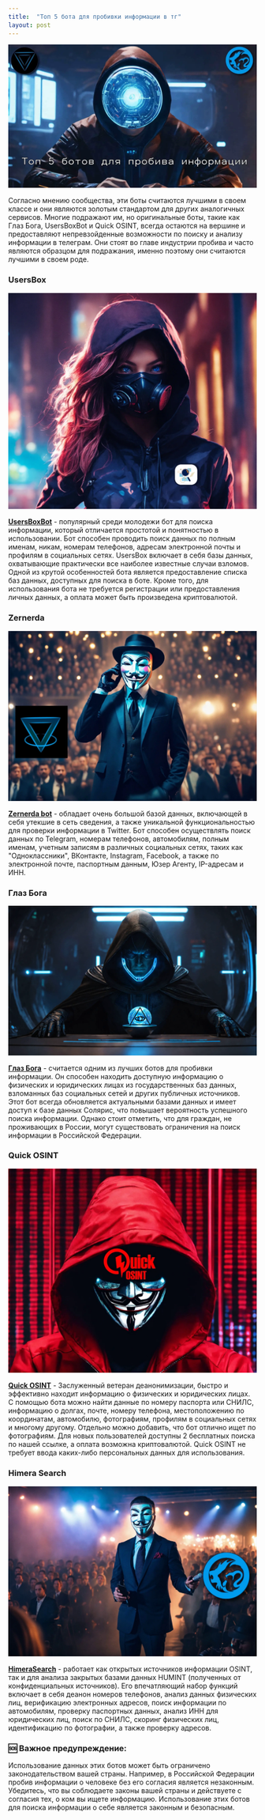 ```yaml
---
title:  "Топ 5 бота для пробивки информации в тг"
layout: post
---
```


![Swiss Alps](/images/top-5-botov-probiva.webp)

Согласно мнению сообщества, эти боты считаются лучшими в своем классе и они являются золотым стандартом для других аналогичных сервисов. Многие подражают им, но оригинальные боты, такие как Глаз Бога, UsersBoxBot и Quick OSINT, всегда остаются на вершине и предоставляют непревзойденные возможности по поиску и анализу информации в телеграм. Они стоят во главе индустрии пробива и часто являются образцом для подражания, именно поэтому они считаются лучшими в своем роде.



### UsersBox

![Swiss Alps](/images/usersbox2.webp)

[**UsersBoxBot**](/usersbox/) - популярный среди молодежи бот для поиска информации, который отличается простотой и понятностью в использовании. Бот способен проводить поиск данных по полным именам, никам, номерам телефонов, адресам электронной почты и профилям в социальных сетях. UsersBox включает в себя базы данных, охватывающие практически все наиболее известные случаи взломов. Одной из крутой особенностей бота является предоставление списка баз данных, доступных для поиска в боте. Кроме того, для использования бота не требуется регистрации или предоставления личных данных, а оплата может быть произведена криптовалютой.

### Zernerda

![Swiss Alps](/images/zernerda.webp)

[**Zernerda bot**](/zernerda/) - обладает очень большой базой данных, включающей в себя утекшие в сеть сведения, а также уникальной функциональностью для проверки информации в Twitter. Бот способен осуществлять поиск данных по Telegram, номерам телефонов, автомобилям, полным именам, учетным записям в различных социальных сетях, таких как "Одноклассники", ВКонтакте, Instagram, Facebook, а также по электронной почте, паспортным данным, Юзер Агенту, IP-адресам и ИНН.

### Глаз Бога

![Swiss Alps](/images/Eye_of_God.webp)

[**Глаз Бога**](https://ok.me/fEtF1) - считается одним из лучших ботов для пробивки информации. Он способен находить доступную информацию о физических и юридических лицах из государственных баз данных, взломанных баз социальных сетей и других публичных источников. Этот бот всегда обновляется актуальными базами данных и имеет доступ к базе данных Солярис, что повышает вероятность успешного поиска информации. Однако стоит отметить, что для граждан, не проживающих в России, могут существовать ограничения на поиск информации в Российской Федерации.

### Quick OSINT

![Swiss Alps](/images/quick-osint.webp)

[**Quick OSINT**](/quick-osint/) - Заслуженный ветеран деанонимизации, быстро и эффективно находит информацию о физических и юридических лицах. С помощью бота можно найти данные по номеру паспорта или СНИЛС, информацию о долгах, почте, номеру телефона, местоположению по координатам, автомобилю, фотографиям, профилям в социальных сетях и многому другому. Отдельно можно добавить, что бот отлично ищет по фотографиям. Для новых пользователей доступны 2 бесплатных поиска по нашей ссылке, а оплата возможна криптовалютой. Quick OSINT не требует ввода каких-либо персональных данных для использования.

### Himera Search

![Swiss Alps](/images/himerasearch.webp)

[**HimeraSearch**](/HimeraSearch/) - работает как открытых источников информации OSINT, так и для анализа закрытых базами данных HUMINT (полученных от конфиденциальных источников). Его впечатляющий набор функций включает в себя деанон номеров телефонов, анализ данных физических лиц, верификацию электронных адресов, поиск информации по автомобилям, проверку паспортных данных, анализ ИНН для юридических лиц, поиск по СНИЛС, скоринг физических лиц, идентификацию по фотографии, а также проверку адресов.


### 🆘 Важное предупреждение:
Использование данных этих ботов может быть ограничено законодательством вашей страны. Например, в Российской Федерации пробив информации о человеке без его согласия является незаконным. Убедитесь, что вы соблюдаете законы вашей страны и действуете с согласия тех, о ком вы ищете информацию. Использование этих ботов для поиска информации о себе является законным и безопасным.

